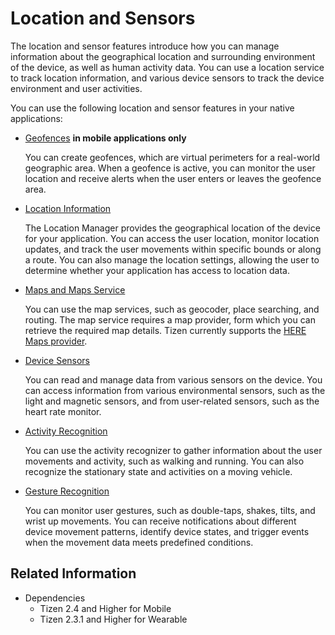 # Location and Sensors

The location and sensor features introduce how you can manage information about the geographical location and surrounding environment of the device, as well as human activity data. You can use a location service to track location information, and various device sensors to track the device environment and user activities.

You can use the following location and sensor features in your native applications:

- [Geofences](geofences.md) **in mobile applications only**

  You can create geofences, which are virtual perimeters for a real-world geographic area. When a geofence is active, you can monitor the user location and receive alerts when the user enters or leaves the geofence area.

- [Location Information](location.md)

  The Location Manager provides the geographical location of the device for your application. You can access the user location, monitor location updates, and track the user movements within specific bounds or along a route. You can also manage the location settings, allowing the user to determine whether your application has access to location data.

- [Maps and Maps Service](maps.md)

  You can use the map services, such as geocoder, place searching, and routing. The map service requires a map provider, form which you can retrieve the required map details. Tizen currently supports the [HERE Maps provider](https://developer.here.com/).

- [Device Sensors](device-sensors.md)

  You can read and manage data from various sensors on the device. You can access information from various environmental sensors, such as the light and magnetic sensors, and from user-related sensors, such as the heart rate monitor.

- [Activity Recognition](activity.md)

  You can use the activity recognizer to gather information about the user movements and activity, such as walking and running. You can also recognize the stationary state and activities on a moving vehicle.

- [Gesture Recognition](gesture.md)

  You can monitor user gestures, such as double-taps, shakes, tilts, and wrist up movements. You can receive notifications about different device movement patterns, identify device states, and trigger events when the movement data meets predefined conditions.

## Related Information
- Dependencies
  - Tizen 2.4 and Higher for Mobile
  - Tizen 2.3.1 and Higher for Wearable
